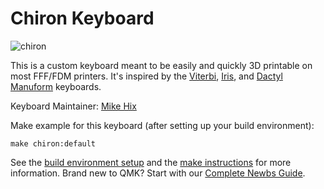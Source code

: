 # Chiron Keyboard

![chiron](https://i.imgur.com/3XZACfs.jpg)

This is a custom keyboard meant to be easily and quickly 3D printable on
most FFF/FDM printers. It's inspired by the [Viterbi](https://keeb.io/products/viterbi-keyboard-pcbs-5x7-70-split-ortholinear), [Iris](https://keeb.io/products/iris-keyboard-split-ergonomic-keyboard), and
[Dactyl Manuform](https://github.com/adereth/dactyl-keyboard) keyboards.

Keyboard Maintainer: [Mike Hix](https://github.com/musl/)

Make example for this keyboard (after setting up your build environment):

    make chiron:default

See the [build environment setup](https://docs.qmk.fm/#/getting_started_build_tools) and the [make instructions](https://docs.qmk.fm/#/getting_started_make_guide) for more information. Brand new to QMK? Start with our [Complete Newbs Guide](https://docs.qmk.fm/#/newbs).
